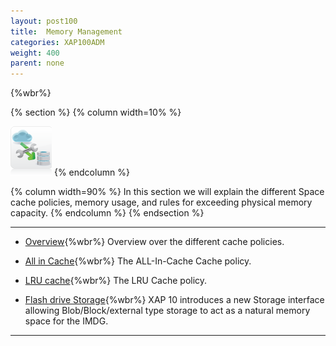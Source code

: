 ```yaml
---
layout: post100
title:  Memory Management
categories: XAP100ADM
weight: 400
parent: none
---
```



{%wbr%}


{% section %}
{% column  width=10% %}

![space-document.png](/attachment_files/subject/cache-eviction.png)
{% endcolumn %}

{% column width=90% %}
In this section we will explain the different Space cache policies, memory usage, and rules for exceeding physical memory capacity.
{% endcolumn %}
{% endsection %}



<hr/>

- [Overview](./memory-management-facilities.html){%wbr%}
Overview over the different cache policies.

- [All in Cache](./all-in-cache-cache-policy.html){%wbr%}
The ALL-In-Cache Cache policy.

- [LRU cache](./lru-cache-policy.html){%wbr%}
The LRU Cache policy.


- [Flash drive Storage](./blobstore-cache-policy.html){%wbr%}
XAP 10 introduces a new Storage interface allowing Blob/Block/external type storage to act as a natural memory space for the IMDG.

<hr/>